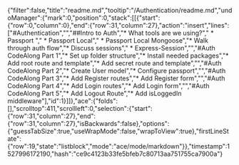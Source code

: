 {"filter":false,"title":"readme.md","tooltip":"/Authentication/readme.md","undoManager":{"mark":0,"position":0,"stack":[[{"start":{"row":0,"column":0},"end":{"row":31,"column":27},"action":"insert","lines":["#Authentication","","##Intro to Auth","* What tools are we using?","    * Passport ","    * Passport Local","    * Passport Local Mongoose","* Walk through auth flow","* Discuss sessions","    * Express-Session","","#Auth CodeAlong Part 1","* Set up folder structure","* Install needed packages","* Add root route and template","* Add secret route and template","","#Auth CodeAlong Part 2","* Create User model","* Configure passport","","#Auth CodeAlong Part 3","* Add Register routes","* Add Register form","","#Auth CodeAlong Part 4","* Add Login routes","* Add Login form","","#Auth CodeAlong Part 5","* Add Logout Route","* Add isLoggedIn middleware"],"id":1}]]},"ace":{"folds":[],"scrolltop":411,"scrollleft":0,"selection":{"start":{"row":31,"column":27},"end":{"row":31,"column":27},"isBackwards":false},"options":{"guessTabSize":true,"useWrapMode":false,"wrapToView":true},"firstLineState":{"row":19,"state":"listblock","mode":"ace/mode/markdown"}},"timestamp":1527996172190,"hash":"ce9c4123b33fe5bfeb7c80713aa751755ca7900a"}